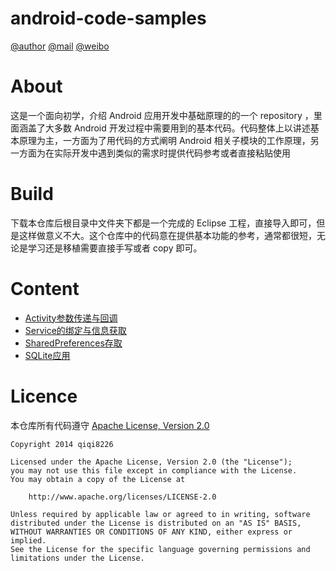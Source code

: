 android-code-samples
====================

[@author](http://qiqi8226.com/)   [@mail](http://qiqi8226.com/mail/)   [@weibo](http://weibo.com/qiqi8226)

About
====================

这是一个面向初学，介绍 Android 应用开发中基础原理的的一个 repository ，里面涵盖了大多数 Android 开发过程中需要用到的基本代码。代码整体上以讲述基本原理为主，一方面为了用代码的方式阐明 Android 相关子模块的工作原理，另一方面为在实际开发中遇到类似的需求时提供代码参考或者直接粘贴使用

Build
====================

下载本仓库后根目录中文件夹下都是一个完成的 Eclipse 工程，直接导入即可，但是这样做意义不大。这个仓库中的代码意在提供基本功能的参考，通常都很短，无论是学习还是移植需要直接手写或者 copy 即可。

Content
====================

- [Activity参数传递与回调](ActivityParameterPassing)
- [Service的绑定与信息获取](Service)
- [SharedPreferences存取](SharedPreferences)
- [SQLite应用](SQLite)

Licence
====================
本仓库所有代码遵守 [Apache License, Version 2.0](http://www.apache.org/licenses/LICENSE-2.0)

	Copyright 2014 qiqi8226

	Licensed under the Apache License, Version 2.0 (the "License");
	you may not use this file except in compliance with the License.
	You may obtain a copy of the License at

	    http://www.apache.org/licenses/LICENSE-2.0

	Unless required by applicable law or agreed to in writing, software
	distributed under the License is distributed on an "AS IS" BASIS,
	WITHOUT WARRANTIES OR CONDITIONS OF ANY KIND, either express or implied.
	See the License for the specific language governing permissions and
	limitations under the License.

